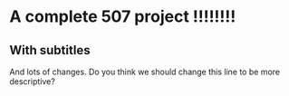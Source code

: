 # A complete 507 project !!!!!!!!


## With subtitles

And lots of changes. Do you think we should change this line to be more descriptive?

